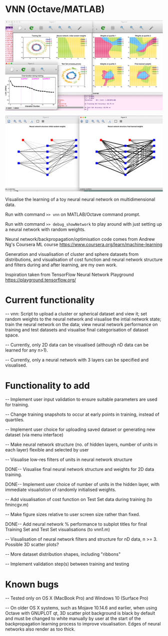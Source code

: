 # VNN (Octave/MATLAB)

![Neural Network Visualisations](220515_vnn1_visuals.png)

![Show Structure](220612_showNetworkfig.png)

Visualise the learning of a toy neural neural network on
multidimensional data.

Run with command `>> vnn` on MATLAB/Octave command prompt.

Run with command `>> debug_showNetwork` to play around with just
setting up a neural network with random weights.

Neural network/backpropagation/optimisation code comes from Andrew
Ng's Coursera ML course
https://www.coursera.org/learn/machine-learning

Generation and visualisation of cluster and sphere datasets from
distributions, and visualisation of cost function and neural network
structure and filters during and after learning, are my own work.

Inspiration taken from TensorFlow Neural Network Playground
https://playground.tensorflow.org/


# Current functionality

-- vnn: Script to upload a cluster or spherical dataset and view it;
   set random weights to the neural network and visualise the intial
   network state; train the neural network on the data; view neural
   network performance on training and test datasets and visualise
   final categorisation of dataset space.

-- Currently, only 2D data can be visualised (although nD data can be
   learned for any n>1).

-- Currently, only a neural network with 3 layers can be specified and
   visualised.


# Functionality to add

-- Implement user input validation to ensure suitable parameters are
   used for training. 

-- Change training snapshots to occur at early points in training,
   instead of quartiles.

-- Implement user choice for uploading saved dataset or generating new
   dataset (via menu interface)

-- Make neural network structure (no. of hidden layers, number of
   units in each layer) flexible and selected by user

-- Visualise low-res filters of units in neural network structure

DONE-- Visualise final neural network structure and weights for 2D
   data training.

DONE-- Implement user choice of number of units in the hidden layer, with
   immediate visualistion of randomly initialised weights.

-- Add visualisation of cost function on Test Set data during training
   (to fmincgv.m)

-- Make figure sizes relative to user screen size rather than fixed.

DONE-- Add neural network % performance to subplot titles for final
   Training Set and Test Set visualisations (to vnn1.m)

-- Visualisation of neural network filters and structure for nD data,
   n >= 3. Possible 3D scatter plots?

-- More dataset distribution shapes, including "ribbons"

-- Implement validation step(s) between training and testing



# Known bugs
-- Tested only on OS X (MacBook Pro) and Windows 10 (Surface Pro)

-- On older OS X systems, such as Mojave 10.14.6 and earlier, when
   using Octave with GNUPLOT qt, 3D scatter plot background is black
   by default and must be changed to white manually by user at the
   start of the backpropagation learning process to improve
   visualisation. Edges of neural networks also render as too thick.


